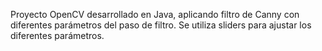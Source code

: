 Proyecto OpenCV desarrollado en Java, aplicando filtro de Canny con diferentes parámetros del paso de filtro. Se utiliza sliders para ajustar los diferentes parámetros.
